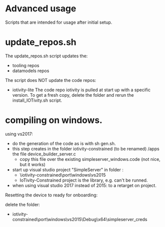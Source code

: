 # Advanced usage
Scripts that are intended for usage after initial setup.

# update_repos.sh
The update_repos.sh script updates the: 
- tooling repos
- datamodels repos

The script does NOT update the code repos:
- iotivity-lite
The code repo iotivity is pulled at start up with a specific version.
To get a fresh copy, delete the folder and rerun the install_IOTivity.sh script.


# compiling on windows.

using vs2017:

- do the generation of the code as is with sh gen.sh.
- this step creates in the folder iotivity-constrained (to be renamed) /apps the file device_builder_server.c 
    - copy this file over the existing simpleserver_windows.code (not nice, but it works)
- start up visual studio project "SimpleServer" in folder :
    - \iotivity-constrained\port\windows\vs2015
    - IoTivity-Constrained project is the library, e.g. can't be runned.
- when using visual studio 2017 instead of 2015: to a retarget on project.

Resetting the device to ready for onboarding:

delete the folder:
- iotivity-constrained\port\windows\vs2015\Debug\x64\simpleserver_creds
